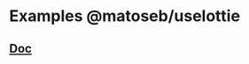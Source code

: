 # Examples @matoseb/uselottie

## [Doc](https://ecal-mid.notion.site/CODE-5e4d4b05d8704391972e980f018f0007?pvs=4)
